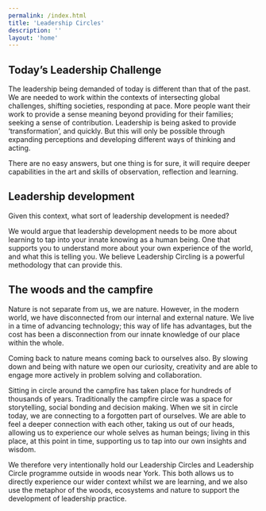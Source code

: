 ```yaml
---
permalink: /index.html
title: 'Leadership Circles'
description: ''
layout: 'home'
---
```


<article class="full | wrapper cover-image cover-image-mountain-mist">
  <div class="section__inner region">
    <h1>Today’s Leadership Challenge</h1>
    <p>
      The leadership being demanded of today is different than that of the past. We are needed to
      work within the contexts of intersecting global challenges, shifting societies, responding at
      pace. More people want their work to provide a sense meaning beyond providing for their
      families; seeking a sense of contribution. Leadership is being asked to provide ‘transformation’,
      and quickly. But this will only be possible through expanding perceptions and developing
      different ways of thinking and acting.
    </p>
    <p>
      There are no easy answers, but one thing is for sure, it will require deeper capabilities in the art
      and skills of observation, reflection and learning.
    </p>
  </div>
</article>

## Leadership development

Given this context, what sort of leadership development is needed?

We would argue that leadership development needs to be more about learning to tap into your innate knowing as a human being. One that supports you to understand more about your own experience of the world, and what this is telling you. We believe Leadership Circling is a powerful methodology that can provide this.

<article class="full | wrapper cover-image cover-image-mountain-mist">
  <div class="section__inner region">
    <h2>The woods and the campfire</h2>
    <p>
      Nature is not separate from us, we are nature. However, in the modern world, we have
      disconnected from our internal and external nature. We live in a time of advancing technology;
      this way of life has advantages, but the cost has been a disconnection from our innate
      knowledge of our place within the whole.
    </p>
    <p>
      Coming back to nature means coming back to ourselves also. By slowing down and being with
      nature we open our curiosity, creativity and are able to engage more actively in problem solving
      and collaboration.
    </p>
    <p>
      Sitting in circle around the campfire has taken place for hundreds of thousands of years.
      Traditionally the campfire circle was a space for storytelling, social bonding and decision
      making. When we sit in circle today, we are connecting to a forgotten part of ourselves. We are
      able to feel a deeper connection with each other, taking us out of our heads, allowing us to
      experience our whole selves as human beings; living in this place, at this point in time,
      supporting us to tap into our own insights and wisdom.
    </p>
    <p>
      We therefore very intentionally hold our Leadership Circles and Leadership Circle programme outside
      in woods near York. This both allows us to directly experience our wider context whilst we are
      learning, and we also use the metaphor of the woods, ecosystems and nature to support the development
      of leadership practice.
    </p>
  </div>
</article>

